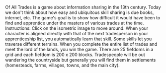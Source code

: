 Of All Trades is a game about information sharing in the 13th century. Today we don't think about how easy and ubiquitous skill sharing is due books, internet, etc. The game's goal is to show how difficult it would have been to find and apprentice under the masters of various trades at the time. Instructions: Click on the isometric image to move around. When your character is aligned directly with that of the next tradesperson in your apprenticeship list, you automatically learn that skill. Some skills let you traverse different terrains. When you complete the entire list of trades and meet the lord of the lands, you win the game. There are 25 fiefdoms in a grid and each fiefdom is 200 x 200 blocks. Tradespeople will be out wandering the countryside but generally you will find them in settlements (homesteads, farms, villages, towns, and the main city).